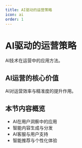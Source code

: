 ```yaml
---
title: AI驱动的运营策略
icon: ai
order: 1
---
```


# AI驱动的运营策略

AI技术在运营中的应用方法。

## AI运营的核心价值

AI对运营效率与精准度的提升作用。

## 本节内容概览

- AI在用户洞察中的应用
- 智能内容生成与分发
- AI客服与用户支持
- 智能推荐与个性化体验

